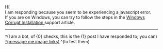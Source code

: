 Hi!  
I am responding because you seem to be experiencing a javascript error.  
If you are on Windows, you can try to follow the steps in the [Windows Corrupt Installation ](https://support.discord.com/hc/en-us/articles/115004307527--Windows-Corrupt-Installation) support article.

- - -

^(I am a bot, of {0} checks, this is the {1} post I have responded to; you can) [^(message me image links)](https://www.reddit.com/message/compose?to=mlapibot&subject=test%20image&message=replace%20with%20link%20to%20image) ^(to test them)